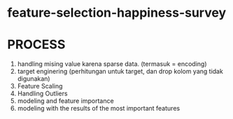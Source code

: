 # feature-selection-happiness-survey

# PROCESS
1. handling mising value karena sparse data. (termasuk = encoding)
2. target enginering (perhitungan untuk target, dan drop kolom yang tidak digunakan)
3. Feature Scaling
4. Handling Outliers
5. modeling and feature importance
6. modeling with the results of the most important features 
